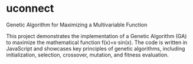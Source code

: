 # uconnect 
Genetic Algorithm for Maximizing a Multivariable Function

This project demonstrates the implementation of a Genetic Algorithm (GA) to maximize the mathematical function f(x)\=x⋅sin(x). The code is written in JavaScript and showcases key principles of genetic algorithms, including initialization, selection, crossover, mutation, and fitness evaluation.